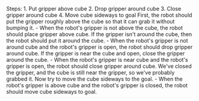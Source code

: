 

Steps:  1. Put gripper above cube  2. Drop gripper around cube  3. Close gripper around cube  4. Move cube sideways to goal
    First, the robot should put the gripper roughly above the cube so that it can grab it without bumping it.
    - When the robot's gripper is not above the cube, the robot should place gripper above cube.
    If the gripper isn't around the cube, then the robot should put it around the cube.
    - When the robot's gripper is not around cube and the robot's gripper is open, the robot should drop gripper around cube. 
    If the gripper is near the cube and open, close the gripper around the cube.
    - When the robot's gripper is near cube and the robot's gripper is open, the robot should close gripper around cube.
    We've closed the gripper, and the cube is still near the gripper, so we've probably grabbed it. Now try to move the cube sideways to the goal.
    - When the robot's gripper is above cube and the robot's gripper is closed, the robot should move cube sideways to goal.